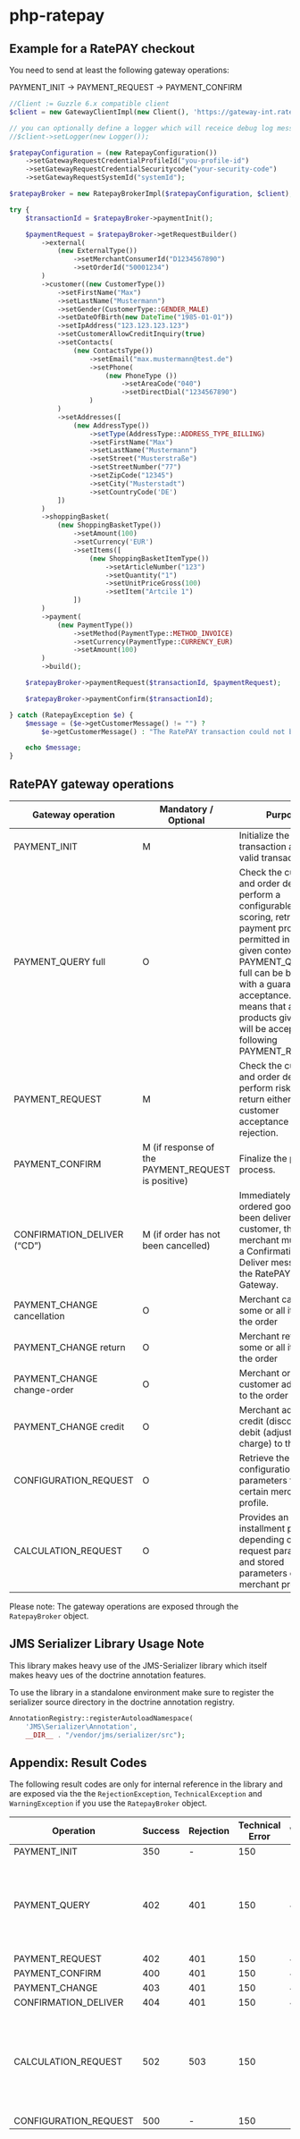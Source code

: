 # php-ratepay


## Example for a RatePAY checkout

You need to send at least the following gateway operations: 

PAYMENT_INIT -> PAYMENT_REQUEST -> PAYMENT_CONFIRM

```php
//Client := Guzzle 6.x compatible client
$client = new GatewayClientImpl(new Client(), 'https://gateway-int.ratepay.com/api/xml/1_0');

// you can optionally define a logger which will receice debug log messages from the GatewayClient
//$client->setLogger(new Logger());

$ratepayConfiguration = (new RatepayConfiguration())
    ->setGatewayRequestCredentialProfileId("you-profile-id")
    ->setGatewayRequestCredentialSecuritycode("your-security-code")
    ->setGatewayRequestSystemId("systemId");

$ratepayBroker = new RatepayBrokerImpl($ratepayConfiguration, $client);

try {
    $transactionId = $ratepayBroker->paymentInit();

    $paymentRequest = $ratepayBroker->getRequestBuilder()
        ->external(
            (new ExternalType())
                ->setMerchantConsumerId("D1234567890")
                ->setOrderId("50001234")
        )
        ->customer((new CustomerType())
            ->setFirstName("Max")
            ->setLastName("Mustermann")
            ->setGender(CustomerType::GENDER_MALE)
            ->setDateOfBirth(new DateTime("1985-01-01"))
            ->setIpAddress("123.123.123.123")
            ->setCustomerAllowCreditInquiry(true)
            ->setContacts(
                (new ContactsType())
                    ->setEmail("max.mustermann@test.de")
                    ->setPhone(
                        (new PhoneType ())
                            ->setAreaCode("040")
                            ->setDirectDial("1234567890")
                    )
            )
            ->setAddresses([
                (new AddressType())
                    ->setType(AddressType::ADDRESS_TYPE_BILLING)
                    ->setFirstName("Max")
                    ->setLastName("Mustermann")
                    ->setStreet("Musterstraße")
                    ->setStreetNumber("77")
                    ->setZipCode("12345")
                    ->setCity("Musterstadt")
                    ->setCountryCode('DE')
            ])
        )
        ->shoppingBasket(
            (new ShoppingBasketType())
                ->setAmount(100)
                ->setCurrency('EUR')
                ->setItems([
                    (new ShoppingBasketItemType())
                        ->setArticleNumber("123")
                        ->setQuantity("1")
                        ->setUnitPriceGross(100)
                        ->setItem("Artcile 1")
                ])
        )
        ->payment(
            (new PaymentType())
                ->setMethod(PaymentType::METHOD_INVOICE)
                ->setCurrency(PaymentType::CURRENCY_EUR)
                ->setAmount(100)
        )
        ->build();

    $ratepayBroker->paymentRequest($transactionId, $paymentRequest);

    $ratepayBroker->paymentConfirm($transactionId);

} catch (RatepayException $e) {
    $message = ($e->getCustomerMessage() != "") ?
        $e->getCustomerMessage() : "The RatePAY transaction could not be processed";

    echo $message;
}
```

## RatePAY gateway operations

| Gateway operation | Mandatory / Optional | Purpose |
|---|---|---|
| PAYMENT_INIT | M | Initialize the transaction and get a valid transaction-id. |
| PAYMENT_QUERY full | O | Check the customer and order details, perform a configurable risk scoring, retrieve the payment products permitted in the given context. The PAYMENT_QUERY full can be booked with a guaranteed acceptance. This means that all products given back will be accepted by a following PAYMENT_REQUEST. |
| PAYMENT_REQUEST | M | Check the customer and order details, perform risk scoring, return either customer acceptance or rejection. |
| PAYMENT_CONFIRM | M (if response of the PAYMENT_REQUEST is positive) | Finalize the payment process. |
| CONFIRMATION_DELIVER (“CD”) | M (if order has not been cancelled) | Immediately after the ordered goods have been delivered to the customer, the merchant must send a Confirmation Deliver message to the RatePAY Gateway. |
| PAYMENT_CHANGE cancellation | O | Merchant cancels some or all items of the order |
| PAYMENT_CHANGE return | O | Merchant returns some or all items of the order |
| PAYMENT_CHANGE change-order | O | Merchant or customer adds items to the order |
| PAYMENT_CHANGE credit | O | Merchant adds a credit (discount) or debit (adjustment charge) to the order |
| CONFIGURATION_REQUEST | O | Retrieve the stored configuration parameters for a certain merchant profile. |
| CALCULATION_REQUEST | O | Provides an installment plan depending on the request parameters and stored parameters of the merchant profile. |


Please note: The gateway operations are exposed through the `RatepayBroker` object. 

## JMS Serializer Library Usage Note

This library makes heavy use of the JMS-Serializer library which itself makes heavy ues of the doctrine annotation features.

To use the library in a standalone environment make sure to register the serializer source directory in the
doctrine annotation registry.

```php
AnnotationRegistry::registerAutoloadNamespace(
    'JMS\Serializer\Annotation',
    __DIR__ . "/vendor/jms/serializer/src");
```


## Appendix: Result Codes

The following result codes are only for internal reference in the library and are exposed
via the the `RejectionException`, `TechnicalException` and `WarningException` if you use the
`RatepayBroker` object.

| Operation | Success | Rejection | Technical Error | Warning | Additional Information |
|---|---|---|---|---|---|
| PAYMENT_INIT | 350 | - | 150 | - | - |
| PAYMENT_QUERY | 402 | 401 | 150 | 405 | The PAYMENT_QUERY needs a different evaluation. To determine if a following PAYMENT_REQUEST will be successful, the corresponding product has to be available. |
| PAYMENT_REQUEST | 402 | 401 | 150 | 405 | - |
| PAYMENT_CONFIRM | 400 | 401 | 150 | 405 | - |
| PAYMENT_CHANGE | 403 | 401 | 150 | 405 | - |
| CONFIRMATION_DELIVER | 404 | 401 | 150 | 405 | - |
| CALCULATION_REQUEST | 502 | 503 | 150 | - | Note when a 503 is triggered: Although sending the same CALCULATION_REQUEST again is possible, the result will always be the same. This result indicates a request with wrong parameters. |
| CONFIGURATION_REQUEST | 500 | - | 150 | -  | - |
